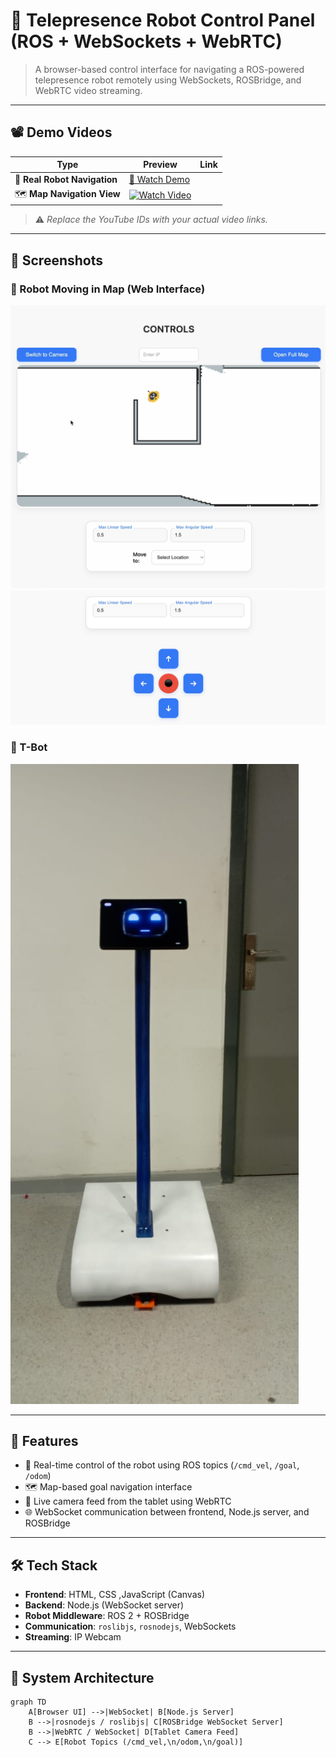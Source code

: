 # 🤖 Telepresence Robot Control Panel (ROS + WebSockets + WebRTC)

> A browser-based control interface for navigating a ROS-powered telepresence robot remotely using WebSockets, ROSBridge, and WebRTC video streaming.

---

## 📽️ Demo Videos

| Type | Preview | Link |
|------|---------|------|
| 📍 **Real Robot Navigation** | [🎥 Watch Demo](./Teleop/robot%20movement.mp4) |
| 🗺️ **Map Navigation View** | [![Watch Video](https://img.youtube.com/vi/YOUR_MAP_VIDEO_ID/0.jpg)](https://youtube.com/watch?v=YOUR_MAP_VIDEO_ID) |

> ⚠️ *Replace the YouTube IDs with your actual video links.*

---

## 📸 Screenshots

### 🔄 Robot Moving in Map (Web Interface)
![Robot on Map 🗺️](./Teleop/Navigation.png) <!-- Replace this -->
![Joystick🕹️](./Teleop/6FDC2080-09A8-450E-B031-7024D6FF5AEB_1_201_a.jpeg)

### 🤖 T-Bot
![Camera Feed](./Teleop/Robot.jpeg) <!-- Replace this -->

---

## 🚀 Features

- 🔄 Real-time control of the robot using ROS topics (`/cmd_vel`, `/goal`, `/odom`)
- 🗺️ Map-based goal navigation interface
- 📡 Live camera feed from the tablet using WebRTC
- 🌐 WebSocket communication between frontend, Node.js server, and ROSBridge

---

## 🛠️ Tech Stack

- **Frontend**: HTML, CSS ,JavaScript (Canvas)
- **Backend**: Node.js (WebSocket server)
- **Robot Middleware**: ROS 2 + ROSBridge
- **Communication**: `roslibjs`, `rosnodejs`, WebSockets
- **Streaming**: IP Webcam

---

## 🧠 System Architecture

```mermaid
graph TD
    A[Browser UI] -->|WebSocket| B[Node.js Server]
    B -->|rosnodejs / roslibjs| C[ROSBridge WebSocket Server]
    B -->|WebRTC / WebSocket| D[Tablet Camera Feed]
    C --> E[Robot Topics (/cmd_vel,\n/odom,\n/goal)]
